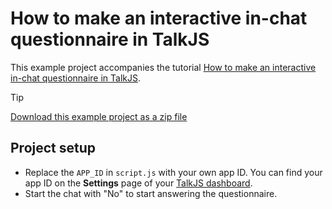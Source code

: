 # How to make an interactive in-chat questionnaire in TalkJS

This example project accompanies the tutorial [How to make an interactive in-chat questionnaire in TalkJS](https://talkjs.com/resources/how-to-make-an-interactive-in-chat-questionnaire-with-talkjs-html-panels/).

> [!TIP]
> [Download this example project as a zip file](https://github.com/talkjs/talkjs-examples/releases/latest/download/howtos.how-to-make-an-interactive-in-chat-questionnaire-with-talkjs-html-panels.zip)

## Project setup

+ Replace the `APP_ID` in `script.js` with your own app ID. You can find your app ID on the **Settings** page of your [TalkJS dashboard](https://talkjs.com/dashboard/).
+ Start the chat with "No" to start answering the questionnaire.
